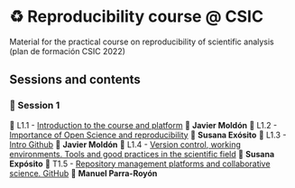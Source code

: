 # :recycle: Reproducibility course @ CSIC

Material for the practical course on reproducibility of scientific analysis (plan de formación CSIC 2022)

## Sessions and contents

### :rocket: Session 1

:beginner: L1.1 - [Introduction to the course and platform](#) :pill: **Javier Moldón**
:beginner: L1.2 - [Importance of Open Science and reproducibility](#) :pill: **Susana Exósito**
:beginner: L1.3 - [Intro Github](#) :pill: **Javier Moldón**
:beginner: L1.4 - [Version control, working environments. Tools and good practices in the scientific field](#) :pill: **Susana Expósito**
:beginner: T1.5 - [Repository management platforms and collaborative science. GitHub](/session1/T1.5/README.md) :pill: **Manuel Parra-Royón**
